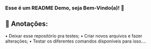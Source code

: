 ### Esse é um README Demo, seja Bem-Vindo(a)! 🙂

## 📝 Anotações:

• Deixar esse repositório pra testes;
• Criar novos arquivos e fazer alterações;
• Testar os diferentes comandos disponíveis para isso....
